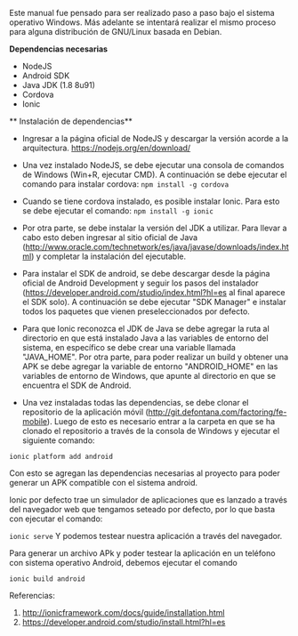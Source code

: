 Este manual fue pensado para ser realizado paso a paso bajo el sistema operativo Windows. Más adelante se intentará realizar el mismo proceso para alguna distribución de GNU/Linux basada en Debian.


**Dependencias necesarias**
* NodeJS
* Android SDK
* Java JDK (1.8 8u91)
* Cordova 
* Ionic


** Instalación de dependencias**

* Ingresar a la página oficial de NodeJS y descargar la versión acorde a la arquitectura.
https://nodejs.org/en/download/

* Una vez instalado NodeJS, se debe ejecutar una consola de comandos de Windows (Win+R, ejecutar CMD). A continuación se debe ejecutar el comando para instalar cordova:
``` npm install -g cordova ```

* Cuando se tiene cordova instalado, es posible instalar Ionic. Para esto se debe ejecutar el comando:
``` npm install -g ionic ```

* Por otra parte, se debe instalar la versión del JDK a utilizar. Para llevar a cabo esto deben ingresar al sitio oficial de Java (http://www.oracle.com/technetwork/es/java/javase/downloads/index.html) y completar la instalación del ejecutable.

* Para instalar el SDK de android, se debe descargar desde la página oficial de Android Development y seguir los pasos del instalador (https://developer.android.com/studio/index.html?hl=es al final aparece el SDK solo). A continuación se debe ejecutar "SDK Manager" e instalar todos los paquetes que vienen preseleccionados por defecto.

* Para que Ionic reconozca el JDK de Java se debe agregar la ruta al directorio en que está instalado Java a las variables de entorno del sistema, en específico se debe crear una variable llamada "JAVA_HOME". Por otra parte, para poder realizar un build y obtener una APK se debe agregar la variable de entorno "ANDROID_HOME" en las variables de entorno de Windows, que apunte al directorio en que se encuentra el SDK de Android.

* Una vez instaladas todas las dependencias, se debe clonar el repositorio de la aplicación móvil (http://git.defontana.com/factoring/fe-mobile). Luego de esto es necesario entrar a la carpeta en que se ha clonado el repositorio a través de la consola de Windows y ejecutar el siguiente comando:

``` ionic platform add android ```

Con esto se agregan las dependencias necesarias al proyecto para poder generar un APK compatible con el sistema android.

Ionic por defecto trae un simulador de aplicaciones que es lanzado a través del navegador web que tengamos seteado por defecto, por lo que basta con ejecutar el comando:

``` ionic serve ```
Y podemos testear nuestra aplicación a través del navegador.

Para generar un archivo APk y poder testear la aplicación en un teléfono con sistema operativo Android, debemos ejecutar el comando 

``` ionic build android ```

Referencias:

1. http://ionicframework.com/docs/guide/installation.html
2. https://developer.android.com/studio/install.html?hl=es